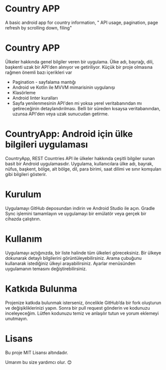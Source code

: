 # Country APP
A basic android app for country information, " API usage, pagination, page refresh by scrolling down, filing"

# Country APP
Ülkeler hakkında genel bilgiler veren bir uygulama. Ülke adı, bayrağı, dili, başkenti uzak bir API'den alınıyor ve getiriliyor.
Küçük bir proje olmasına rağmen önemli bazı içerikleri var
  - Pagination - sayfalama mantığı
  - Android ve Kotlin ile MVVM mimarisinin uygulanışı
  - Klasörleme
  - Android linter kuralları
  - Sayfa yenilenmesinin API'den mi yoksa yerel veritabanından mı getireceğinin detaylandırılması. Belli bir süreden kısaysa veritabanından, uzunsa API'den veya uzak sunucudan getirme.

 # CountryApp: Android için ülke bilgileri uygulaması
CountryApp, REST Countries API ile ülkeler hakkında çeşitli bilgiler sunan basit bir Android uygulamasıdır. Uygulama, kullanıcılara ülke adı, bayrak, nüfus, başkent, bölge, alt bölge, dil, para birimi, saat dilimi ve sınır komşuları gibi bilgileri gösterir.

 # Kurulum
Uygulamayı GitHub deposundan indirin ve Android Studio ile açın. Gradle Sync işlemini tamamlayın ve uygulamayı bir emülatör veya gerçek bir cihazda çalıştırın.

 # Kullanım
Uygulamayı açtığınızda, bir liste halinde tüm ülkeleri göreceksiniz. Bir ülkeye dokunarak detaylı bilgilerini görüntüleyebilirsiniz. Arama çubuğunu kullanarak istediğiniz ülkeyi arayabilirsiniz. Ayarlar menüsünden uygulamanın temasını değiştirebilirsiniz.

 # Katkıda Bulunma
Projenize katkıda bulunmak isterseniz, öncelikle GitHub’da bir fork oluşturun ve değişikliklerinizi yapın. Sonra bir pull request gönderin ve kodunuzu inceleyeceğim. Lütfen kodunuzu temiz ve anlaşılır tutun ve yorum eklemeyi unutmayın.

 # Lisans
Bu proje MIT Lisansı altındadır.

Umarım bu size yardımcı olur. 😊

